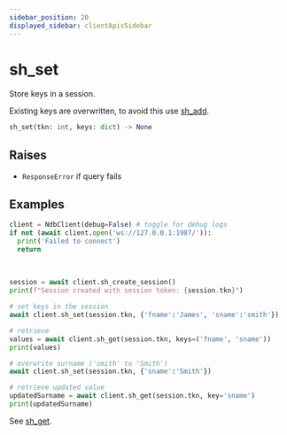 ```yaml
---
sidebar_position: 20
displayed_sidebar: clientApisSidebar
---
```


# sh_set
Store keys in a session.

Existing keys are overwritten, to avoid this use [sh_add](./sh_add).

```py
sh_set(tkn: int, keys: dict) -> None
```


## Raises
- `ResponseError` if query fails


## Examples

```py title='Connect'
client = NdbClient(debug=False) # toggle for debug logs
if not (await client.open('ws://127.0.0.1:1987/')):
  print('Failed to connect')
  return
```
<br/>

```py title='Single session'
session = await client.sh_create_session()
print(f"Session created with session token: {session.tkn}")

# set keys in the session
await client.sh_set(session.tkn, {'fname':'James', 'sname':'smith'})

# retrieve
values = await client.sh_get(session.tkn, keys=('fname', 'sname'))
print(values)

# overwrite surname ('smith' to 'Smith')
await client.sh_set(session.tkn, {'sname':'Smith'})

# retrieve updated value
updatedSurname = await client.sh_get(session.tkn, key='sname')
print(updatedSurname)
```

See [sh_get](./sh_get).


